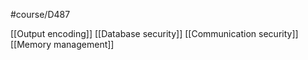#course/D487 

[[Output encoding]]
[[Database security]]
[[Communication security]]
[[Memory management]]
